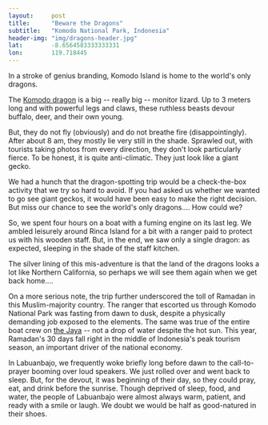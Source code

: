 ```yaml
---
layout: 	post
title:  	"Beware the Dragons"
subtitle:   "Komodo National Park, Indonesia"
header-img: "img/dragons-header.jpg"
lat: 		-8.6564583333333331
lon: 		119.718445
---
```


In a stroke of genius branding, Komodo Island is home to the world's only dragons. 

The [Komodo dragon](https://en.wikipedia.org/wiki/Komodo_dragon) is a big -- really big -- monitor lizard.  Up to 3 meters long and with powerful legs and claws, these ruthless beasts devour buffalo, deer, and their own young.

But, they do not fly (obviously) and do not breathe fire (disappointingly). After about 8 am, they mostly lie very still in the shade. Sprawled out, with tourists taking photos from every direction, they don't look particularly fierce. To be honest, it is quite anti-climatic. They just look like a giant gecko. 

We had a hunch that the dragon-spotting trip would be a check-the-box activity that we try so hard to avoid. If you had asked us whether we wanted to go see giant geckos, it would have been easy to make the right decision. But miss our chance to see the world's only dragons.... How could we?

So, we spent four hours on a boat with a fuming engine on its last leg. We ambled leisurely around Rinca Island for a bit with a ranger paid to protect us with his wooden staff. But, in the end, we saw only a single dragon: as expected, sleeping in the shade of the staff kitchen. 

The silver lining of this mis-adventure is that the land of the dragons looks a lot like Northern California, so perhaps we will see them again when we get back home....

On a more serious note, the trip further underscored the toll of Ramadan in this Muslim-majority country. The ranger that escorted us through Komodo National Park was fasting from dawn to dusk, despite a physically demanding job exposed to the elements. The same was true of the entire boat crew on [the Jaya](/steffen-adventures/2015/06/24/komodo/) -- not a drop of water despite the hot sun. This year, Ramadan's 30 days fall right in the middle of Indonesia's peak tourism season, an important driver of the national economy. 

In Labuanbajo, we frequently woke briefly long before dawn to the call-to-prayer booming over loud speakers. We just rolled over and went back to sleep. But, for the devout, it was beginning of their day, so they could pray, eat, and drink before the sunrise. Though deprived of sleep, food, and water, the people of Labuanbajo were almost always warm, patient, and ready with a smile or laugh. We doubt we would be half as good-natured in their shoes. 






